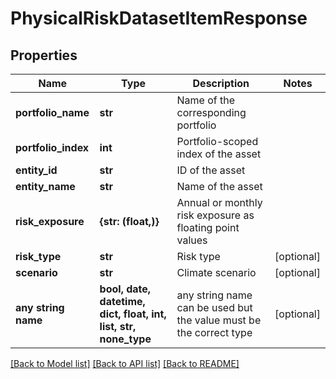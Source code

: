 # PhysicalRiskDatasetItemResponse


## Properties
Name | Type | Description | Notes
------------ | ------------- | ------------- | -------------
**portfolio_name** | **str** | Name of the corresponding portfolio | 
**portfolio_index** | **int** | Portfolio-scoped index of the asset | 
**entity_id** | **str** | ID of the asset | 
**entity_name** | **str** | Name of the asset | 
**risk_exposure** | **{str: (float,)}** | Annual or monthly risk exposure as floating point values | 
**risk_type** | **str** | Risk type | [optional] 
**scenario** | **str** | Climate scenario | [optional] 
**any string name** | **bool, date, datetime, dict, float, int, list, str, none_type** | any string name can be used but the value must be the correct type | [optional]

[[Back to Model list]](../README.md#documentation-for-models) [[Back to API list]](../README.md#documentation-for-api-endpoints) [[Back to README]](../README.md)


